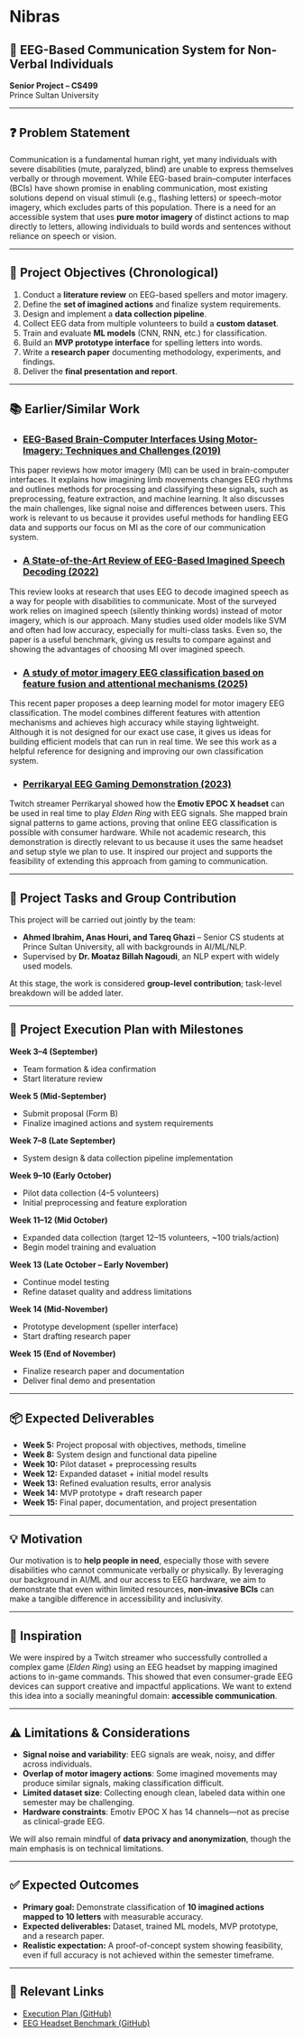# Nibras
## 🧠 EEG-Based Communication System for Non-Verbal Individuals  
**Senior Project – CS499**  
Prince Sultan University 

---

## ❓ Problem Statement
Communication is a fundamental human right, yet many individuals with severe disabilities (mute, paralyzed, blind) are unable to express themselves verbally or through movement. While EEG-based brain–computer interfaces (BCIs) have shown promise in enabling communication, most existing solutions depend on visual stimuli (e.g., flashing letters) or speech-motor imagery, which excludes parts of this population. There is a need for an accessible system that uses **pure motor imagery** of distinct actions to map directly to letters, allowing individuals to build words and sentences without reliance on speech or vision.

---

## 🎯 Project Objectives (Chronological)
1. Conduct a **literature review** on EEG-based spellers and motor imagery.  
2. Define the **set of imagined actions** and finalize system requirements.  
3. Design and implement a **data collection pipeline**.  
4. Collect EEG data from multiple volunteers to build a **custom dataset**.  
5. Train and evaluate **ML models** (CNN, RNN, etc.) for classification.  
6. Build an **MVP prototype interface** for spelling letters into words.  
7. Write a **research paper** documenting methodology, experiments, and findings.  
8. Deliver the **final presentation and report**.  

---

## 📚 Earlier/Similar Work

- ### [**EEG-Based Brain-Computer Interfaces Using Motor-Imagery: Techniques and Challenges** (2019)](https://www.mdpi.com/1424-8220/19/6/1423)  
This paper reviews how motor imagery (MI) can be used in brain-computer interfaces. It explains how imagining limb movements changes EEG rhythms and outlines methods for processing and classifying these signals, such as preprocessing, feature extraction, and machine learning. It also discusses the main challenges, like signal noise and differences between users. This work is relevant to us because it provides useful methods for handling EEG data and supports our focus on MI as the core of our communication system.

- ### [**A State-of-the-Art Review of EEG-Based Imagined Speech Decoding** (2022)](https://www.frontiersin.org/articles/10.3389/fnhum.2022.867281/full)  
This review looks at research that uses EEG to decode imagined speech as a way for people with disabilities to communicate. Most of the surveyed work relies on imagined speech (silently thinking words) instead of motor imagery, which is our approach. Many studies used older models like SVM and often had low accuracy, especially for multi-class tasks. Even so, the paper is a useful benchmark, giving us results to compare against and showing the advantages of choosing MI over imagined speech.

- ### [**A study of motor imagery EEG classification based on feature fusion and attentional mechanisms** (2025)](https://www.frontiersin.org/articles/10.3389/fnhum.2025.1611229/full)  
This recent paper proposes a deep learning model for motor imagery EEG classification. The model combines different features with attention mechanisms and achieves high accuracy while staying lightweight. Although it is not designed for our exact use case, it gives us ideas for building efficient models that can run in real time. We see this work as a helpful reference for designing and improving our own classification system.

- ### [**Perrikaryal EEG Gaming Demonstration** (2023)](https://spectrum.ieee.org/elden-ring-hands-free-controller)  
Twitch streamer Perrikaryal showed how the **Emotiv EPOC X headset** can be used in real time to play *Elden Ring* with EEG signals. She mapped brain signal patterns to game actions, proving that online EEG classification is possible with consumer hardware. While not academic research, this demonstration is directly relevant to us because it uses the same headset and setup style we plan to use. It inspired our project and supports the feasibility of extending this approach from gaming to communication.


---

## 👥 Project Tasks and Group Contribution
This project will be carried out jointly by the team:  
- **Ahmed Ibrahim, Anas Houri, and Tareq Ghazi** – Senior CS students at Prince Sultan University, all with backgrounds in AI/ML/NLP.  
- Supervised by **Dr. Moataz Billah Nagoudi**, an NLP expert with widely used models.  

At this stage, the work is considered **group-level contribution**; task-level breakdown will be added later.

---

## 📅 Project Execution Plan with Milestones

**Week 3–4 (September)**  
- Team formation & idea confirmation  
- Start literature review  

**Week 5 (Mid-September)**  
- Submit proposal (Form B)  
- Finalize imagined actions and system requirements  

**Week 7–8 (Late September)**  
- System design & data collection pipeline implementation  

**Week 9–10 (Early October)**  
- Pilot data collection (4–5 volunteers)  
- Initial preprocessing and feature exploration  

**Week 11–12 (Mid October)**  
- Expanded data collection (target 12–15 volunteers, ~100 trials/action)  
- Begin model training and evaluation  

**Week 13 (Late October – Early November)**  
- Continue model testing  
- Refine dataset quality and address limitations  

**Week 14 (Mid-November)**  
- Prototype development (speller interface)  
- Start drafting research paper  

**Week 15 (End of November)**  
- Finalize research paper and documentation  
- Deliver final demo and presentation  

---

## 📦 Expected Deliverables
- **Week 5:** Project proposal with objectives, methods, timeline  
- **Week 8:** System design and functional data pipeline  
- **Week 10:** Pilot dataset + preprocessing results  
- **Week 12:** Expanded dataset + initial model results  
- **Week 13:** Refined evaluation results, error analysis  
- **Week 14:** MVP prototype + draft research paper  
- **Week 15:** Final paper, documentation, and project presentation  

---

## 💡 Motivation
Our motivation is to **help people in need**, especially those with severe disabilities who cannot communicate verbally or physically. By leveraging our background in AI/ML and our access to EEG hardware, we aim to demonstrate that even within limited resources, **non-invasive BCIs** can make a tangible difference in accessibility and inclusivity.

---

## 🌟 Inspiration
We were inspired by a Twitch streamer who successfully controlled a complex game (*Elden Ring*) using an EEG headset by mapping imagined actions to in-game commands. This showed that even consumer-grade EEG devices can support creative and impactful applications. We want to extend this idea into a socially meaningful domain: **accessible communication**.

---

## ⚠️ Limitations & Considerations
- **Signal noise and variability**: EEG signals are weak, noisy, and differ across individuals.  
- **Overlap of motor imagery actions**: Some imagined movements may produce similar signals, making classification difficult.  
- **Limited dataset size**: Collecting enough clean, labeled data within one semester may be challenging.  
- **Hardware constraints**: Emotiv EPOC X has 14 channels—not as precise as clinical-grade EEG.  

We will also remain mindful of **data privacy and anonymization**, though the main emphasis is on technical limitations.

---

## ✅ Expected Outcomes
- **Primary goal:** Demonstrate classification of **10 imagined actions mapped to 10 letters** with measurable accuracy.  
- **Expected deliverables:** Dataset, trained ML models, MVP prototype, and a research paper.  
- **Realistic expectation:** A proof-of-concept system showing feasibility, even if full accuracy is not achieved within the semester timeframe.  

---

## 🔗 Relevant Links
- [Execution Plan (GitHub)](https://github.com/AhmedYasserIbrahim/Nibras/blob/main/Execution_Plan.md)  
- [EEG Headset Benchmark (GitHub)](https://github.com/AhmedYasserIbrahim/Nibras/blob/main/EEG_Headset_Benchmark.md)  
